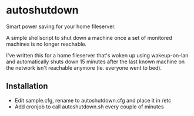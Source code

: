 # autoshutdown

Smart power saving for your home fileserver.

A simple shellscript to shut down a machine once a set of monitored machines is no longer reachable.

I've written this for a home fileserver that's woken up using wakeup-on-lan and automatically shuts down 15 minutes after the last known machine on the network isn't reachable anymore (ie. everyone went to bed).


## Installation
- Edit sample.cfg, rename to autoshutdown.cfg and place it in /etc
- Add cronjob to call autoshutdown.sh every couple of minutes
